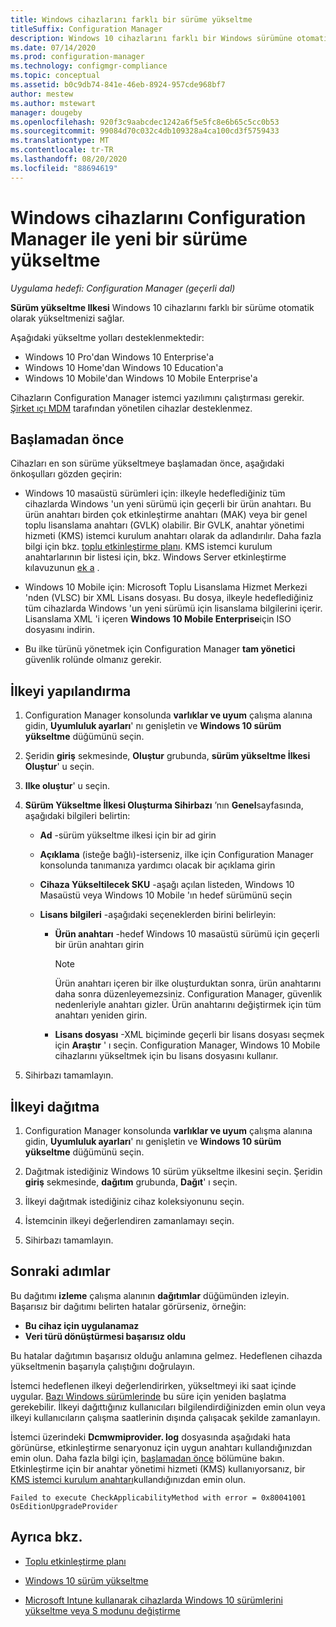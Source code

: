 ```yaml
---
title: Windows cihazlarını farklı bir sürüme yükseltme
titleSuffix: Configuration Manager
description: Windows 10 cihazlarını farklı bir Windows sürümüne otomatik olarak yükseltmek için Configuration Manager kullanın.
ms.date: 07/14/2020
ms.prod: configuration-manager
ms.technology: configmgr-compliance
ms.topic: conceptual
ms.assetid: b0c9db74-841e-46eb-8924-957cde968bf7
author: mestew
ms.author: mstewart
manager: dougeby
ms.openlocfilehash: 920f3c9aabcdec1242a6f5e5fc8e6b65c5cc0b53
ms.sourcegitcommit: 99084d70c032c4db109328a4ca100cd3f5759433
ms.translationtype: MT
ms.contentlocale: tr-TR
ms.lasthandoff: 08/20/2020
ms.locfileid: "88694619"
---
```

# <a name="upgrade-windows-devices-to-a-new-edition-with-configuration-manager"></a>Windows cihazlarını Configuration Manager ile yeni bir sürüme yükseltme

*Uygulama hedefi: Configuration Manager (geçerli dal)*

**Sürüm yükseltme Ilkesi** Windows 10 cihazlarını farklı bir sürüme otomatik olarak yükseltmenizi sağlar.

Aşağıdaki yükseltme yolları desteklenmektedir:

- Windows 10 Pro'dan Windows 10 Enterprise'a
- Windows 10 Home'dan Windows 10 Education'a
- Windows 10 Mobile'dan Windows 10 Mobile Enterprise'a

Cihazların Configuration Manager istemci yazılımını çalıştırması gerekir. [Şirket ıçı MDM](../../mdm/understand/manage-mobile-devices-with-on-premises-infrastructure.md) tarafından yönetilen cihazlar desteklenmez.

## <a name="before-you-start"></a>Başlamadan önce

Cihazları en son sürüme yükseltmeye başlamadan önce, aşağıdaki önkoşulları gözden geçirin:  

- Windows 10 masaüstü sürümleri için: ilkeyle hedeflediğiniz tüm cihazlarda Windows 'un yeni sürümü için geçerli bir ürün anahtarı. Bu ürün anahtarı birden çok etkinleştirme anahtarı (MAK) veya bir genel toplu lisanslama anahtarı (GVLK) olabilir. Bir GVLK, anahtar yönetimi hizmeti (KMS) istemci kurulum anahtarı olarak da adlandırılır. Daha fazla bilgi için bkz. [toplu etkinleştirme planı](/windows/deployment/volume-activation/plan-for-volume-activation-client). KMS istemci kurulum anahtarlarının bir listesi için, bkz. Windows Server etkinleştirme kılavuzunun [ek a](/windows-server/get-started/kmsclientkeys) . <!--496871-->  

- Windows 10 Mobile için: Microsoft Toplu Lisanslama Hizmet Merkezi 'nden (VLSC) bir XML Lisans dosyası. Bu dosya, ilkeyle hedeflediğiniz tüm cihazlarda Windows 'un yeni sürümü için lisanslama bilgilerini içerir. Lisanslama XML 'i içeren **Windows 10 Mobile Enterprise**için ISO dosyasını indirin.<!-- SCCMDocs#2033 -->

- Bu ilke türünü yönetmek için Configuration Manager **tam yönetici** güvenlik rolünde olmanız gerekir.

## <a name="configure-the-policy"></a>İlkeyi yapılandırma  

1. Configuration Manager konsolunda **varlıklar ve uyum** çalışma alanına gidin, **Uyumluluk ayarları**' nı genişletin ve  **Windows 10 sürüm yükseltme** düğümünü seçin.  

2. Şeridin **giriş** sekmesinde, **Oluştur** grubunda, **sürüm yükseltme İlkesi Oluştur**' u seçin.  

3. **Ilke oluştur**' u seçin.  

4. **Sürüm Yükseltme İlkesi Oluşturma Sihirbazı** ’nın **Genel**sayfasında, aşağıdaki bilgileri belirtin:  

    - **Ad** -sürüm yükseltme ilkesi için bir ad girin  

    - **Açıklama** (isteğe bağlı)-isterseniz, ilke için Configuration Manager konsolunda tanımanıza yardımcı olacak bir açıklama girin  

    - **Cihaza Yükseltilecek SKU** -aşağı açılan listeden, Windows 10 Masaüstü veya Windows 10 Mobile 'ın hedef sürümünü seçin  

    - **Lisans bilgileri** -aşağıdaki seçeneklerden birini belirleyin:  

        - **Ürün anahtarı** -hedef Windows 10 masaüstü sürümü için geçerli bir ürün anahtarı girin  

            > [!NOTE]  
            > Ürün anahtarı içeren bir ilke oluşturduktan sonra, ürün anahtarını daha sonra düzenleyemezsiniz. Configuration Manager, güvenlik nedenleriyle anahtarı gizler. Ürün anahtarını değiştirmek için tüm anahtarı yeniden girin.  

        - **Lisans dosyası** -XML biçiminde geçerli bir lisans dosyası seçmek için **Araştır** ' ı seçin. Configuration Manager, Windows 10 Mobile cihazlarını yükseltmek için bu lisans dosyasını kullanır.  

5. Sihirbazı tamamlayın.  

## <a name="deploy-the-policy"></a>İlkeyi dağıtma  

1. Configuration Manager konsolunda **varlıklar ve uyum** çalışma alanına gidin, **Uyumluluk ayarları**' nı genişletin ve  **Windows 10 sürüm yükseltme** düğümünü seçin.  

2. Dağıtmak istediğiniz Windows 10 sürüm yükseltme ilkesini seçin. Şeridin **giriş** sekmesinde, **dağıtım** grubunda, **Dağıt**' ı seçin.  

3. İlkeyi dağıtmak istediğiniz cihaz koleksiyonunu seçin.

4. İstemcinin ilkeyi değerlendiren zamanlamayı seçin.

5. Sihirbazı tamamlayın.

## <a name="next-steps"></a>Sonraki adımlar

Bu dağıtımı **izleme** çalışma alanının **dağıtımlar** düğümünden izleyin. Başarısız bir dağıtımı belirten hatalar görürseniz, örneğin:

- **Bu cihaz için uygulanamaz**
- **Veri türü dönüştürmesi başarısız oldu**

Bu hatalar dağıtımın başarısız olduğu anlamına gelmez. Hedeflenen cihazda yükseltmenin başarıyla çalıştığını doğrulayın.

İstemci hedeflenen ilkeyi değerlendirirken, yükseltmeyi iki saat içinde uygular. [Bazı Windows sürümlerinde](/windows/deployment/upgrade/windows-10-edition-upgrades) bu süre için yeniden başlatma gerekebilir. İlkeyi dağıttığınız kullanıcıları bilgilendirdiğinizden emin olun veya ilkeyi kullanıcıların çalışma saatlerinin dışında çalışacak şekilde zamanlayın.

İstemci üzerindeki **Dcmwmiprovider. log** dosyasında aşağıdaki hata görünürse, etkinleştirme senaryonuz için uygun anahtarı kullandığınızdan emin olun. Daha fazla bilgi için, [başlamadan önce](#before-you-start) bölümüne bakın. Etkinleştirme için bir anahtar yönetimi hizmeti (KMS) kullanıyorsanız, bir [KMS istemci kurulum anahtarı](/windows-server/get-started/kmsclientkeys)kullandığınızdan emin olun.  <!-- 496871 -->

`Failed to execute CheckApplicabilityMethod with error = 0x80041001 OsEditionUpgradeProvider`

## <a name="see-also"></a>Ayrıca bkz.

- [Toplu etkinleştirme planı](/windows/deployment/volume-activation/plan-for-volume-activation-client)

- [Windows 10 sürüm yükseltme](/windows/deployment/upgrade/windows-10-edition-upgrades)

- [Microsoft Intune kullanarak cihazlarda Windows 10 sürümlerini yükseltme veya S modunu değiştirme](/intune/edition-upgrade-configure-windows-10)